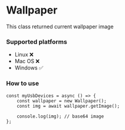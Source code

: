 # Wallpaper
This class returned current wallpaper image

### Supported platforms
- Linux ❌
- Mac OS ❌
- Windows ✅

### How to use

```tsx
const myUsbDevices = async () => {
    const wallpaper = new Wallpaper();
    const img = await wallpaper.getImage();

    console.log(img); // base64 image
};
```